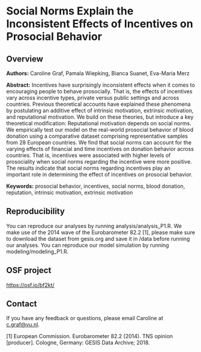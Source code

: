 # Social Norms Explain the Inconsistent Effects of Incentives on Prosocial Behavior

## Overview

**Authors:** Caroline Graf, Pamala Wiepking, Bianca Suanet, Eva-Maria Merz

**Abstract:** Incentives have surprisingly inconsistent effects when it comes to encouraging people to behave prosocially. That is, the effects of incentives vary across incentive types, private versus public settings and across countries. Previous theoretical accounts have explained these phenomena by postulating an additive effect of intrinsic motivation, extrinsic motivation, and reputational motivation. We build on these theories, but introduce a key theoretical modification: Reputational motivation depends on social norms. We empirically test our model on the real-world prosocial behavior of blood donation using a comparative dataset comprising representative samples from 28 European countries. We find that social norms can account for the varying effects of financial and time incentives on donation behavior across countries. That is, incentives were associated with higher levels of prosociality when social norms regarding the incentive were more positive. The results indicate that social norms regarding incentives play an important role in determining the effect of incentives on prosocial behavior.

**Keywords:** prosocial behavior, incentives, social norms, blood donation, reputation, intrinsic motivation, extrinsic motivation


## Reproducibility

You can reproduce our analyses by running analysis/analysis_P1.R. We make use of the 2014 wave of the Eurobarometer 82.2 [1], please make sure to download the dataset from gesis.org and save it in /data before running our analyses. You can reproduce our model simulation by running modeling/modeling_P1.R.

## OSF project

https://osf.io/bf2kt/

## Contact

If you have any feedback or questions, please email Caroline at c.graf@vu.nl.

[1] European Commission. Eurobarometer 82.2 (2014). TNS opinion [producer]. Cologne, Germany: GESIS Data Archive; 2018.